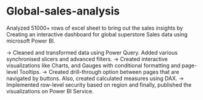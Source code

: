# Global-sales-analysis
Analyzed 51000+ rows of excel sheet to bring out the sales insights by Creating an interactive dashboard for global superstore Sales data using microsoft Power BI.

-> Cleaned and transformed data using Power Query. Added various synchronised slicers and advanced filters.
-> Created interactive visualizations like Charts, and Gauges with conditional formatting and page-level Tooltips.
-> Created drill-through option between pages that are navigated by buttons. Also, created calculated measures using DAX.
-> Implemented row-level security based on region and finally, published the visualizations on Power BI Service.

